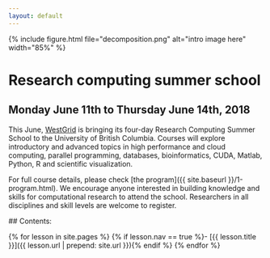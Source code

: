 ```yaml
---
layout: default
---
```


{% include figure.html file="decomposition.png" alt="intro image here" width="85%" %}

# Research computing summer school

## Monday June 11th to Thursday June 14th, 2018

This June, [WestGrid](https://www.westgrid.ca) is bringing its four-day Research Computing Summer School
to the University of British Columbia. Courses will explore introductory and advanced topics in high
performance and cloud computing, parallel programming, databases, bioinformatics, CUDA, Matlab, Python, R
and scientific visualization.

For full course details, please check [the program]({{ site.baseurl }}/1-program.html). We encourage
anyone interested in building knowledge and skills for computational research to attend the
school. Researchers in all disciplines and skill levels are welcome to register.

<div class="toc" markdown="1">
## Contents:

{% for lesson in site.pages %}
{% if lesson.nav == true %}- [{{ lesson.title }}]({{ lesson.url | prepend: site.url }}){% endif %}
{% endfor %}
</div>
